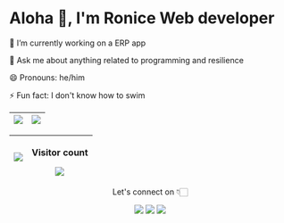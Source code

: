 <h1 align="left">Aloha 👋, I'm Ronice Web developer</h1>


<p align='left'> 🔭 I’m currently working on a ERP app </p>
<p align='left'>💬 Ask me about anything related to programming and resilience</p>
<p align='left'>😄 Pronouns: he/him</p>
<p align='left'>⚡ Fun fact: I don't know how to swim </p>


<!-- <img src="https://activity-graph.herokuapp.com/graph?username=roniceyemeli&theme=xcode"> -->


| <img align="center" src="https://github-readme-stats.vercel.app/api?username=roniceyemeli&show_icons=true&theme=radical"> | <img src="https://github-readme-streak-stats.herokuapp.com/?user=roniceyemeli&theme=dark"> |
| :----------------------------------------------------------------------------------------------------------------------: | :---------------------------------------------------------------------------------------: |

| <img align="center" src="https://github-readme-stats.vercel.app/api/top-langs/?username=roniceyemeli&langs_count=8&layout=compact" /> | <p align="center"> Visitor count</p><img align="center" src="https://profile-counter.glitch.me/roniceyemeli/count.svg" /> |
| :----------------------------------------------------------------------------------------------------------------------: | :---------------------------------------------------------------------------------------: |

<p align="center" > Let's connect on 👇🏻 </p>
   
<p align="center">
  <a href="https://www.linkedin.com/in/roniceyemeli/"><img src="https://img.shields.io/badge/LinkedIn-0077B5?style=for-the-badge&logo=linkedin&logoColor=white"></a> 
  <a href="https://twitter.com/roniceyemeli"><img src="https://img.shields.io/badge/Twitter-1DA1F2?style=for-the-badge&logo=twitter&logoColor=white"></a>
  <a href="mailto:roniceyemeli@gmail.com"><img src="https://img.shields.io/badge/mail-EA4335?style=for-the-badge&logo=gmail&logoColor=white"></a>
</p>
